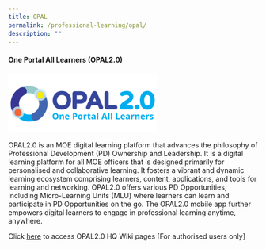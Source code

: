 ```yaml
---
title: OPAL
permalink: /professional-learning/opal/
description: ""
---
```

#### One Portal All Learners (OPAL2.0)

<img style="width:300px;" src="/images/opal2-logo.png">

OPAL2.0 is an MOE digital learning platform that advances the philosophy of Professional Development (PD) Ownership and Leadership. It is a digital learning platform for all MOE officers that is designed primarily for personalised and collaborative learning. It fosters a vibrant and dynamic learning ecosystem comprising learners, content, applications, and tools for learning and networking. OPAL2.0 offers various PD Opportunities, including Micro-Learning Units (MLU) where learners can learn and participate in PD Opportunities on the go. The OPAL2.0 mobile app further empowers digital learners to engage in professional learning anytime, anywhere.

Click  [here](https://www.opal2.moe.edu.sg/csl/content/perma?id=358852) to access OPAL2.0 HQ Wiki pages [For authorised users only]